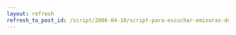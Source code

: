 ```yaml
---
layout: refresh
refresh_to_post_id: /script/2006-04-10/script-para-escuchar-emisoras-de-radio-por-internet
---
```

